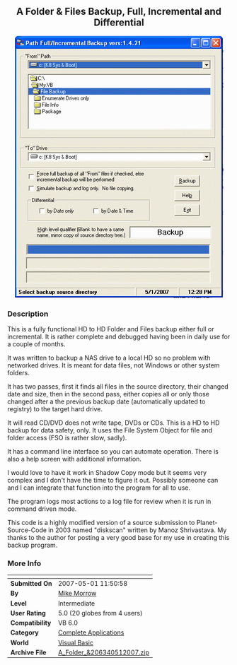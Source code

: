 ﻿<div align="center">

## A Folder &amp; Files Backup, Full, Incremental and Differential

<img src="PIC2007511534387472.gif">
</div>

### Description

This is a fully functional HD to HD Folder and Files backup either full or incremental. It is rather complete and debugged having been in daily use for a couple of months.

It was written to backup a NAS drive to a local HD so no problem with networked drives. It is meant for data files, not Windows or other system folders.

It has two passes, first it finds all files in the source directory, their changed date and size, then in the second pass, either copies all or only those changed after a the previous backup date (automatically updated to registry) to the target hard drive.

It will read CD/DVD does not write tape, DVDs or CDs. This is a HD to HD backup for data safety, only. It uses the File System Object for file and folder access (FSO is rather slow, sadly).

It has a command line interface so you can automate operation. There is also a help screen with additional information.

I would love to have it work in Shadow Copy mode but it seems very complex and I don't have the time to figure it out. Possibly someone can and I can integrate that function into the program for all to use.

The program logs most actions to a log file for review when it is run in command driven mode.

This code is a highly modified version of a source submission to Planet-Source-Code in 2003 named "diskscan" written by Manoz Shrivastava. My thanks to the author for posting a very good base for my use in creating this backup program.
 
### More Info
 


<span>             |<span>
---                |---
**Submitted On**   |2007-05-01 11:50:58
**By**             |[Mike Morrow](https://github.com/Planet-Source-Code/PSCIndex/blob/master/ByAuthor/mike-morrow.md)
**Level**          |Intermediate
**User Rating**    |5.0 (20 globes from 4 users)
**Compatibility**  |VB 6\.0
**Category**       |[Complete Applications](https://github.com/Planet-Source-Code/PSCIndex/blob/master/ByCategory/complete-applications__1-27.md)
**World**          |[Visual Basic](https://github.com/Planet-Source-Code/PSCIndex/blob/master/ByWorld/visual-basic.md)
**Archive File**   |[A\_Folder\_&206340512007\.zip](https://github.com/Planet-Source-Code/mike-morrow-a-folder-amp-files-backup-full-incremental-and-differential__1-67870/archive/master.zip)








